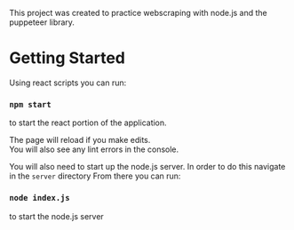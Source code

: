 This project was created to practice webscraping with node.js and the puppeteer library.

# Getting Started
Using react scripts you can run:
### `npm start`
to start the react portion of the application.

The page will reload if you make edits.\
You will also see any lint errors in the console.

You will also need to start up the node.js server.
In order to do this navigate in the `server` directory
From there you can run:
### `node index.js`
to start the node.js server
